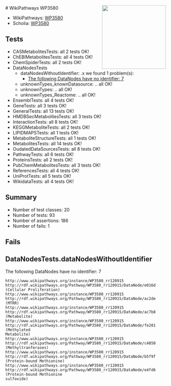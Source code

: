 <img style="float: right; width: 200px" src="https://upload.wikimedia.org/wikipedia/commons/thumb/8/83/Wplogo_with_text_500.png/640px-Wplogo_with_text_500.png" />
# WikiPathways WP3580

* WikiPathways: [WP3580](https://wikipathways.org/pathways/WP3580)
* Scholia: [WP3580](https://scholia.toolforge.org/wikipathways/WP3580)
## Tests
* CASMetabolitesTests: all 2 tests OK!
* ChEBIMetabolitesTests: all 4 tests OK!
* ChemSpiderTests: all 2 tests OK!
* DataNodesTests
    * dataNodesWithoutIdentifier: .x we found 1 problem(s):
        * [The following DataNodes have no identifier: 7](#d2d32fa6)
    * unknownTypes_knownDatasource: .. all OK!
    * unknownTypes: .. all OK!
    * unknownTypes_Reactome: .. all OK!
* EnsemblTests: all 4 tests OK!
* GeneTests: all 3 tests OK!
* GeneralTests: all 13 tests OK!
* HMDBSecMetabolitesTests: all 3 tests OK!
* InteractionTests: all 8 tests OK!
* KEGGMetaboliteTests: all 2 tests OK!
* LIPIDMAPSTests: all 1 tests OK!
* MetaboliteStructureTests: all 1 tests OK!
* MetabolitesTests: all 14 tests OK!
* OudatedDataSourcesTests: all 8 tests OK!
* PathwayTests: all 6 tests OK!
* ProteinsTests: all 2 tests OK!
* PubChemMetabolitesTests: all 3 tests OK!
* ReferencesTests: all 4 tests OK!
* UniProtTests: all 5 tests OK!
* WikidataTests: all 4 tests OK!


## Summary

* Number of test classes: 20
* Number of tests: 93
* Number of assertions: 186
* Number of fails: 1

## Fails

<a name="d2d32fa6" />

## DataNodesTests.dataNodesWithoutIdentifier

The following DataNodes have no identifier: 7
```
http://www.wikipathways.org/instance/WP3580_rr120915 http://rdf.wikipathways.org/Pathway/WP3580_rr120915/DataNode/e016d (Cellular Proliferation)
http://www.wikipathways.org/instance/WP3580_rr120915 http://rdf.wikipathways.org/Pathway/WP3580_rr120915/DataNode/ac2de (MTRR)
http://www.wikipathways.org/instance/WP3580_rr120915 http://rdf.wikipathways.org/Pathway/WP3580_rr120915/DataNode/ac7b8 (Metabolite)
http://www.wikipathways.org/instance/WP3580_rr120915 http://rdf.wikipathways.org/Pathway/WP3580_rr120915/DataNode/fe201 (Methylated
Metabolite)
http://www.wikipathways.org/instance/WP3580_rr120915 http://rdf.wikipathways.org/Pathway/WP3580_rr120915/DataNode/c4850 (Methyltranferases)
http://www.wikipathways.org/instance/WP3580_rr120915 http://rdf.wikipathways.org/Pathway/WP3580_rr120915/DataNode/b5f9f (Protein-bound Methionine)
http://www.wikipathways.org/instance/WP3580_rr120915 http://rdf.wikipathways.org/Pathway/WP3580_rr120915/DataNode/e4fd6 (Protein-bound Methionine 
sulfoxide)
```

